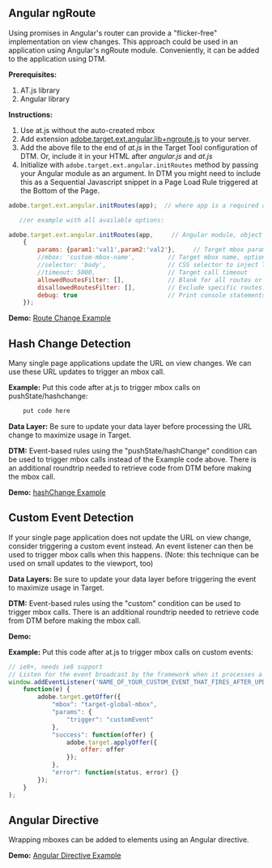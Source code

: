 
## Angular ngRoute
Using promises in Angular's router can provide a "flicker-free" implementation on view changes.  This approach could be used in an application using Angular's ngRoute module.  Conveniently, it can be added to the application using DTM.

**Prerequisites:** 
  1. AT.js library
  1. Angular library 

**Instructions:** 
  1. Use at.js without the auto-created mbox
  1. Add extension [adobe.target.ext.angular.lib+ngroute.js](https://github.com/Adobe-Marketing-Cloud/target-spa-extensions/blob/master/src/angular/adobe.target.ext.angular.lib%2Bngroute.js) to your server.
  1. Add the above file to the end of _at.js_ in the Target Tool configuration of DTM.  Or, include it in your HTML after _angular.js_ and _at.js_
  1. Initialize with `adobe.target.ext.angular.initRoutes` method by passing your Angular module as an argument. In DTM you might need to include this as a Sequential Javascript snippet in a Page Load Rule triggered at the Bottom of the Page. 

``` javascript
adobe.target.ext.angular.initRoutes(app);  // where app is a required argument, reference to an Angular module, can be object or string name

   //or example with all available options:

adobe.target.ext.angular.initRoutes(app,     // Angular module, object reference or string, required 
    {
        params: {param1:'val1',param2:'val2'},     // Target mbox parameters, optional
        //mbox: 'custom-mbox-name',         // Target mbox name, optional
        //selector: 'body',                 // CSS selector to inject Target content to, optional
        //timeout: 5000,                    // Target call timeout
        allowedRoutesFilter: [],            // Blank for all routes or restrict to specific routes: ['/','/about','/item/:id']
        disallowedRoutesFilter: [],         // Exclude specific routes: ['/login','/privacy']
        debug: true                         // Print console statements
    });
```  

**Demo:** [Route Change Example](http://adobe-marketing-cloud.github.io/target-sdk-libraries/demos/examples/angular/route_change_demo.html)

## Hash Change Detection
Many single page applications update the URL on view changes. We can use these URL updates to trigger an mbox call.

**Example:** Put this code after at.js to trigger mbox calls on pushState/hashchange:  

``` javascript
    put code here
```  


**Data Layer:** Be sure to update your data layer before processing the URL change to maximize usage in Target.

**DTM:** Event-based rules using the "pushState/hashChange" condition can be used to trigger mbox calls instead of the Example code above.  There is an additional roundtrip needed to retrieve code from DTM before making the mbox call.

**Demo:**
[hashChange Example](http://adobe-marketing-cloud.github.io/target-sdk-libraries/demos/examples/classic/hash_change_event.html)

## Custom Event Detection
If your single page application does not update the URL on view change, consider triggering a custom event instead.  An event listener can then be used to trigger mbox calls when this happens. (Note: this technique can be used on small updates to the viewport, too)

**Data Layers:** Be sure to update your data layer before triggering the event to maximize usage in Target.

**DTM:** Event-based rules using the "custom" condition can be used to trigger mbox calls.  There is an additional roundtrip needed to retrieve code from DTM before making the mbox call.

**Demo:**

**Example:** Put this code after at.js to trigger mbox calls on custom events:  

``` javascript
// ie9+, needs ie8 support
// Listen for the event broadcast by the framework when it processes a view change
window.addEventListener('NAME_OF_YOUR_CUSTOM_EVENT_THAT_FIRES_AFTER_UPDATING_THE_DATA_LAYER',
    function(e) {
        adobe.target.getOffer({
            "mbox": "target-global-mbox",
            "params": {
                "trigger": "customEvent"
            },
            "success": function(offer) {
                adobe.target.applyOffer({
                    offer: offer
                });
            },
            "error": function(status, error) {}
        });
    }
);
```  

## Angular Directive
Wrapping mboxes can be added to elements using an Angular directive.

**Demo:**
[Angular Directive Example](http://adobe-marketing-cloud.github.io/target-sdk-libraries/demos/examples/angular/directive_example.html)